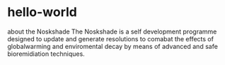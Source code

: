 # hello-world
about the Noskshade 
The Noskshade is a self development programme designed to update and generate resolutions to comabat the effects of globalwarming and enviromental decay by means of advanced and safe bioremidiation techniques. 
